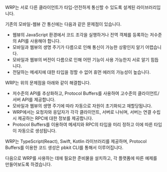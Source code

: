 WRP는 서로 다른 클라이언트가 타입-안전하게 통신할 수 있도록 설계된 라이브러리입니다.

기존의 모바일-웹뷰 간 통신에는 다음과 같은 문제점이 있습니다.

- 웹뷰의 JavaScript 환경에서 코드 조각을 실행하거나 전역 객체를 등록하는 저수준의 API를 사용해야 합니다.
- 모바일과 웹뷰의 생명 주기가 다름으로 인해 통신이 가능한 상황인지 알기 어렵습니다.
- 모바일과 웹뷰의 버전이 다름으로 인해 어떤 기능이 사용 가능한지 서로 알기 힘듭니다.
- 전달하는 메세지에 대한 타입을 정할 수 없어 휴먼 에러의 가능성이 높습니다.

WRP는 위의 문제점을 아래와 같이 해결합니다.

- 저수준의 API를 추상화하고, Protocol Buffers를 사용하여 고수준의 클라이언트/서버 API를 제공합니다.
- 모바일과 웹뷰의 생명 주기에 따라 자동으로 자원이 초기화되고 재할당됩니다.
- WRP에서는 요청자와 응답자가 각각 클라이언트, 서버로 나뉘며, 서버는 연결 수립 시 제공하는 RPC에 대한 정보를 제공합니다.
- Protocol Buffers를 이용하여 메세지와 RPC의 타입을 미리 정하고 이에 따른 타입이 자동으로 생성됩니다.

WRP는 TypeScript(React), Swift, Kotlin 라이브러리를 제공하며, Protocol Buffers를 이용한 코드 생성은
pbkit CLI를 통해서 이루어집니다.

다음으로 WRP를 사용하는 데에 필요한 준비물을 설치하고, 각 플랫폼에 따른 예제를 만들어보도록 하겠습니다.
